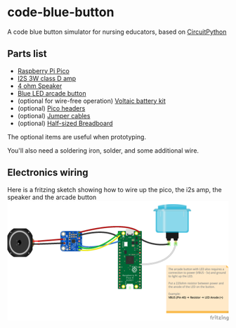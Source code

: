# code-blue-button
A code blue button simulator for nursing educators, based on [CircuitPython](https://circuitpython.org)

## Parts list
- [Raspberry Pi Pico](https://www.adafruit.com/product/6006)
- [I2S 3W class D amp](https://www.adafruit.com/product/3006)
- [4 ohm Speaker](https://www.adafruit.com/product/1314)
- [Blue LED arcade button](https://www.adafruit.com/product/3490)
- (optional for wire-free operation) [Voltaic battery kit](https://voltaicsystems.com/v75/)
- (optional) [Pico headers](https://www.adafruit.com/product/5582)
- (optional) [Jumper cables](https://www.adafruit.com/product/1957)
- (optional) [Half-sized Breadboard](https://www.adafruit.com/product/64)

The optional items are useful when prototyping.  

You'll also need a soldering iron, solder, and some additional wire.  

## Electronics wiring
Here is a fritzing sketch showing how to wire up the pico, the i2s amp, the speaker and the arcade button
![Wiring diagram](fritzing-sketch.png?raw=true)

